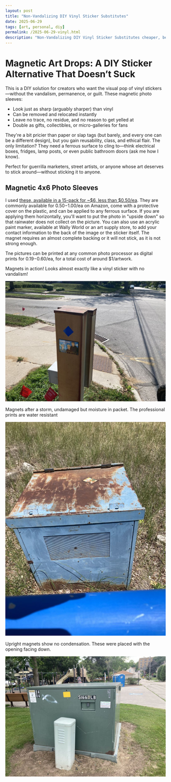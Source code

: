 ```yaml
---
layout: post
title: "Non-Vandalizing DIY Vinyl Sticker Substitutes"
date: 2025-06-29
tags: [art, personal, diy]
permalink: /2025-06-29-vinyl.html
description: "Non-Vandalizing DIY Vinyl Sticker Substitutes cheaper, better, and provide gifts"
---
```


# Magnetic Art Drops: A DIY Sticker Alternative That Doesn’t Suck

This is a DIY solution for creators who want the visual pop of vinyl stickers—without the vandalism, permanence, or guilt. These magnetic photo sleeves:

- Look just as sharp (arguably sharper) than vinyl
- Can be removed and relocated instantly
- Leave no trace, no residue, and no reason to get yelled at
- Double as gifts, collectibles, or micro-galleries for fans

They're a bit pricier than paper or slap tags (but barely, and every one can be a different design), but you gain reusability, class, and ethical flair. The only limitation? They need a ferrous surface to cling to—think electrical boxes, fridges, lamp posts, or even public bathroom doors (ask me how I know).

Perfect for guerrilla marketers, street artists, or anyone whose art deserves to stick around—without sticking it to anyone.

## Magnetic 4x6 Photo Sleeves

I used [these, available in a 15-pack for ~$6, less than $0.50/ea](https://www.amazon.com/YixangDD-Magnetic-Picture-Packs-Fridge-Frames-Holds/dp/B0BGPST227).  They are commonly available for $0.50-$1.00/ea on Amazon, come with a protective cover on the plastic, and can be applied to any ferrous surface.  If you are applying them horizontally, you'll want to put the photo in "upside down" so that rainwater does not collect on the picture.  You can also use an acrylic paint marker, available at Wally World or an art supply store, to add your contact information to the back of the image or the sticker itself.  The magnet requires an almost complete backing or it will not stick, as it is not strong enough.

Tne pictures can be printed at any common photo processor as digital prints for $0.19-$0.60/ea, for a total cost of around $1/artwork.

Magnets in action!  Looks almost exactly like a vinyl sticker with no vandalism!

![Magnets in action](/images/IMG_2301_small.jpg)

Magnets after a storm, undamaged but moisture in packet.  The professional prints are water resistant

![Magnets after a storm](/images/IMG_2307_small.jpg)

Upright magnets show no condensation.  These were placed with the opening facing down.

![Upright magnets show no condensation](/images/IMG_2325_small.jpg)
